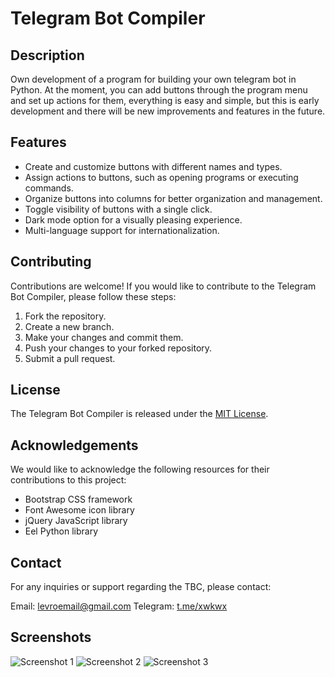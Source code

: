 # Telegram Bot Compiler

## Description

Own development of a program for building your own telegram bot in Python. At the moment, you can add buttons through the program menu and set up actions for them, everything is easy and simple, but this is early development and there will be new improvements and features in the future.

## Features

- Create and customize buttons with different names and types.
- Assign actions to buttons, such as opening programs or executing commands.
- Organize buttons into columns for better organization and management.
- Toggle visibility of buttons with a single click.
- Dark mode option for a visually pleasing experience.
- Multi-language support for internationalization.

## Contributing

Contributions are welcome! If you would like to contribute to the Telegram Bot Compiler, please follow these steps:

1. Fork the repository.
2. Create a new branch.
3. Make your changes and commit them.
4. Push your changes to your forked repository.
5. Submit a pull request.

## License

The Telegram Bot Compiler is released under the [MIT License](https://opensource.org/licenses/MIT).

## Acknowledgements

We would like to acknowledge the following resources for their contributions to this project:

- Bootstrap CSS framework
- Font Awesome icon library
- jQuery JavaScript library
- Eel Python library

## Contact

For any inquiries or support regarding the TBC, please contact:

Email: [levroemail@gmail.com](mailto:levroemail@gmail.com)
Telegram: [t.me/xwkwx](https://t.me/xwkwx)

## Screenshots

![Screenshot 1](https://github.com/LevrikM/LevrikM.github.io/assets/48616642/07ef6fd2-b82d-4011-885b-cc3e01ae410d)
![Screenshot 2](https://github.com/LevrikM/telegramBotCompiler/assets/48616642/9ad3f774-cfca-4719-94d5-7c76c0ce0ef6)
![Screenshot 3](https://github.com/LevrikM/telegramBotCompiler/assets/48616642/4145c315-b1f0-4288-9290-f67cea45cb47)
